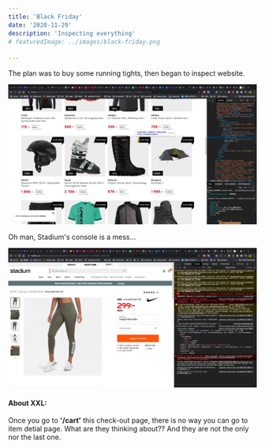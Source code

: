 ```yaml
---
title: 'Black Friday'
date: '2020-11-29'
description: 'Inspecting everything'
# featuredImage: ../images/black-friday.png

---
```

The plan was to buy some running tights, then began to inspect website.

![inspect xxl](../images/black-friday.png)

Oh man, Stadium's console is a mess...

![Stadium Console](../images/black-friday-2.png)

#### About XXL:
Once you go to **'/cart'** this check-out page, there is no way you can go to item detial page. What are they thinking about?? And they are not the only nor the last one.